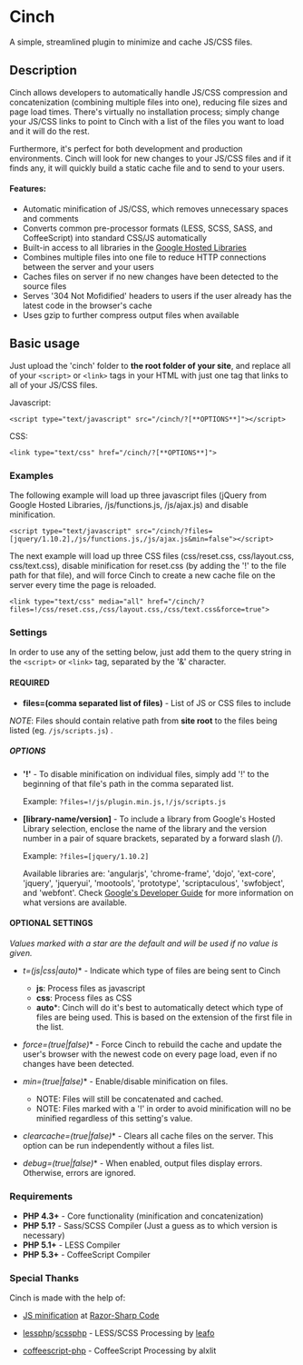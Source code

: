 Cinch
=====

A simple, streamlined plugin to minimize and cache JS/CSS files.



Description
-----------

Cinch allows developers to automatically handle JS/CSS compression and concatenization (combining multiple files into one), reducing file sizes and page load times. There's virtually no installation process; simply change your JS/CSS links to point to Cinch with a list of the files you want to load and it will do the rest.

Furthermore, it's perfect for both development and production environments. Cinch will look for new changes to your JS/CSS files and if it finds any, it will quickly build a static cache file and to send to your users.



#### Features:

- Automatic minification of JS/CSS, which removes unnecessary spaces and comments
- Converts common pre-processor formats (LESS, SCSS, SASS, and CoffeeScript) into standard CSS/JS automatically
- Built-in access to all libraries in the [Google Hosted Libraries](https://developers.google.com/speed/libraries/)
- Combines multiple files into one file to reduce HTTP connections between the server and your users
- Caches files on server if no new changes have been detected to the source files
- Serves '304 Not Mofidified' headers to users if the user already has the latest code in the browser's cache
- Uses gzip to further compress output files when available



Basic usage
-----------

Just upload the 'cinch' folder to **the root folder of your site**, and replace all of your `<script>` or `<link>` tags in your HTML with just one tag that links to all of your JS/CSS files. 

Javascript:

	<script type="text/javascript" src="/cinch/?[**OPTIONS**]"></script>


CSS: 

	<link type="text/css" href="/cinch/?[**OPTIONS**]">



### Examples

The following example will load up three javascript files (jQuery from Google Hosted Libraries, /js/functions.js, /js/ajax.js) and disable minification.

	<script type="text/javascript" src="/cinch/?files=[jquery/1.10.2],/js/functions.js,/js/ajax.js&min=false"></script>
	
The next example will load up three CSS files (css/reset.css, css/layout.css, css/text.css), disable minification for reset.css (by adding the '!' to the file path for that file), and will force Cinch to create a new cache file on the server every time the page is reloaded.
	
	<link type="text/css" media="all" href="/cinch/?files=!/css/reset.css,/css/layout.css,/css/text.css&force=true">



### Settings

In order to use any of the setting below, just add them to the query string in the `<script>` or `<link>` tag, separated by the '&' character.


#### REQUIRED

- **files=(comma separated list of files)** - List of JS or CSS files to include

*NOTE*: Files should contain relative path from **site root** to the files being listed (eg. `/js/scripts.js`) .	

##### OPTIONS
- **'!'** - To disable minification on individual files, simply add '!' to the beginning of that file's path in the comma separated list. 

	Example: `?files=!/js/plugin.min.js,!/js/scripts.js`

- **[library-name/version]** - To include a library from Google's Hosted Library selection, enclose the name of the library and the version number in a pair of square brackets, separated by a forward slash (/). 

	Example: `?files=[jquery/1.10.2]`

	Available libraries are: 'angularjs', 'chrome-frame', 'dojo', 'ext-core', 'jquery', 'jqueryui', 'mootools', 'prototype', 'scriptaculous', 'swfobject', and 'webfont'. Check [Google's Developer Guide](https://developers.google.com/speed/libraries/devguide) for more information on what versions are available.
	


#### OPTIONAL SETTINGS
*Values marked with a star are the default and will be used if no value is given.*
		
- **t=(js|css|auto*)** - Indicate which type of files are being sent to Cinch
	- **js**: Process files as javascript
	- **css**: Process files as CSS
	- **auto***: Cinch will do it's best to automatically detect which type of files are being used. This is based on the extension of the first file in the list.
	
- **force=(true|false*)** - Force Cinch to rebuild the cache and update the user's browser with the newest code on every page load, even if no changes have been detected.

- **min=(true*|false)** - Enable/disable minification on files. 
	- NOTE: Files will still be concatenated and cached.
	- NOTE: Files marked with a '!' in order to avoid minification will no be minified regardless of this setting's value.

- **clearcache=(true|false*)** - Clears all cache files on the server. This option can be run independently without a files list.
	
- **debug=(true|false*)** - When enabled, output files display errors. Otherwise, errors are ignored.


### Requirements

- **PHP 4.3+** - Core functionality (minification and concatenization)  
- **PHP 5.1?** - Sass/SCSS Compiler (Just a guess as to which version is necessary)
- **PHP 5.1+** - LESS Compiler
- **PHP 5.3+** - CoffeeScript Compiler


### Special Thanks

Cinch is made with the help of:

- [JS minification](http://razorsharpcode.blogspot.com/2010/02/lightweight-javascript-and-css.html) at [Razor-Sharp Code](http://razorsharpcode.blogspot.com/)

- [lessphp](http://leafo.net/lessphp/)/[scssphp](http://leafo.net/scssphp/) - LESS/SCSS Processing by [leafo](http://leafo.net/)

- [coffeescript-php](https://github.com/alxlit/coffeescript-php) - CoffeeScript Processing by alxlit